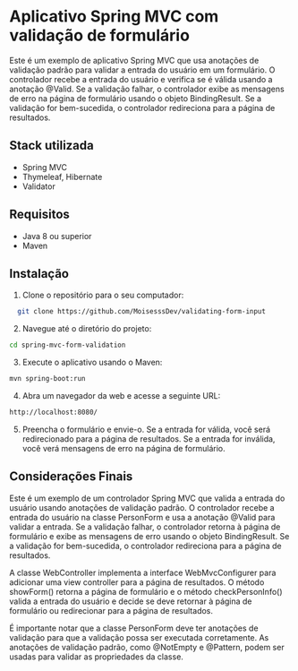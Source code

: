 
# Aplicativo Spring MVC com validação de formulário

Este é um exemplo de aplicativo Spring MVC que usa anotações de validação padrão para validar a entrada do usuário em um formulário. O controlador recebe a entrada do usuário e verifica se é válida usando a anotação @Valid. Se a validação falhar, o controlador exibe as mensagens de erro na página de formulário usando o objeto BindingResult. Se a validação for bem-sucedida, o controlador redireciona para a página de resultados.




## Stack utilizada

* Spring MVC
* Thymeleaf, Hibernate 
* Validator




## Requisitos


* Java 8 ou superior
* Maven



## Instalação

1. Clone o repositório para o seu computador:

```bash
  git clone https://github.com/MoisesssDev/validating-form-input
```
2. Navegue até o diretório do projeto:
```bash
cd spring-mvc-form-validation
```
3. Execute o aplicativo usando o Maven:
```bash
mvn spring-boot:run
```
4. Abra um navegador da web e acesse a seguinte URL:
```bash
http://localhost:8080/
```
5. Preencha o formulário e envie-o. Se a entrada for válida, você será redirecionado para a página de resultados. Se a entrada for inválida, você verá mensagens de erro na página de formulário.


## Considerações Finais

Este é um exemplo de um controlador Spring MVC que valida a entrada do usuário usando anotações de validação padrão. O controlador recebe a entrada do usuário na classe PersonForm e usa a anotação @Valid para validar a entrada. Se a validação falhar, o controlador retorna à página de formulário e exibe as mensagens de erro usando o objeto BindingResult. Se a validação for bem-sucedida, o controlador redireciona para a página de resultados.

A classe WebController implementa a interface WebMvcConfigurer para adicionar uma view controller para a página de resultados. O método showForm() retorna a página de formulário e o método checkPersonInfo() valida a entrada do usuário e decide se deve retornar à página de formulário ou redirecionar para a página de resultados.

É importante notar que a classe PersonForm deve ter anotações de validação para que a validação possa ser executada corretamente. As anotações de validação padrão, como @NotEmpty e @Pattern, podem ser usadas para validar as propriedades da classe.


